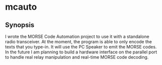 # mcauto

## Synopsis

I wrote the MORSE Code Automation project to use it with a standalone radio transceiver. At the moment, the program is able to only encode the texts that you type-in. It will use the PC Speaker to emit the MORSE codes. In the future I am planning to build a hardware interface on the parallel port to handle real relay manipulation and real-time MORSE code decoding.
